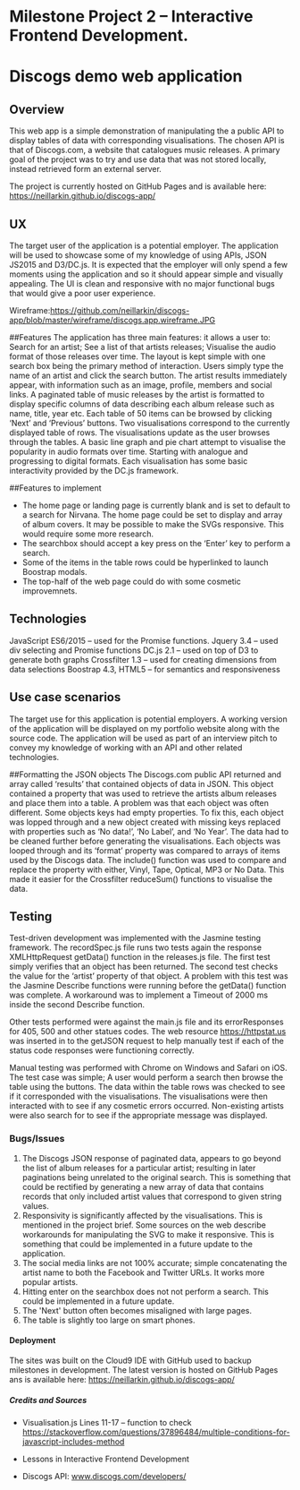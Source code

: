 # Milestone Project 2 – Interactive Frontend Development.
# Discogs demo web application

## Overview
This web app is a simple demonstration of manipulating the a public API to display tables of data with corresponding visualisations. The chosen API is that of Discogs.com, a website that catalogues music releases. 
A primary goal of the project was to try and use data that was not stored locally, instead retrieved form an external server.

The project is currently hosted on GitHub Pages and is available here: 
https://neillarkin.github.io/discogs-app/

## UX
The target user of the application is a potential employer. The application will be used to showcase some of my knowledge of using APIs, JSON JS2015 and D3/DC.js.
It is expected that the employer will only spend a few moments using the application and so it should appear simple and visually appealing. The UI is clean and responsive with no major functional bugs that would give a poor user experience. 

Wireframe:https://github.com/neillarkin/discogs-app/blob/master/wireframe/discogs.app.wireframe.JPG 

##Features
The application has three main features: it allows a user to: Search for an artist; See a list of that artists releases; Visualise the audio format of those releases over time.
The layout is kept simple with one search box being the primary method of interaction. Users simply type the name of an artist and click the search button. The artist results immediately appear, with information such as an image, profile, members and social links. 
A paginated table of music releases by the artist is formatted to display specific columns of data describing each album release such as name, title, year etc. Each table of 50 items can be browsed by clicking ‘Next’ and ‘Previous’ buttons.
Two visualisations correspond to the currently displayed table of rows. The visualisations update as the user browses through the tables. A basic line graph and pie chart attempt to visualise the popularity in audio formats over time. Starting with analogue and progressing to digital formats. Each visualisation has some basic interactivity provided by the DC.js framework.

##Features to implement
- The home page or landing page is currently blank and is set to default to a search for Nirvana. The home page could be set to display and array of album covers.
It may be possible to make the SVGs responsive. This would require some more research.
- The searchbox should accept a key press on the ‘Enter’ key to perform a search.
- Some of the items in the table rows could be hyperlinked to launch Boostrap modals.
- The top-half of the web page could do with some cosmetic improvemnets.

## Technologies
JavaScript ES6/2015 – used for the Promise functions.
Jquery 3.4 – used div selecting and Promise functions 
DC.js 2.1 – used on top of D3 to generate both graphs
Crossfilter 1.3 – used for creating dimensions from data selections
Boostrap 4.3, HTML5 – for semantics and responsiveness

## Use case scenarios
The target use for this application is potential employers. A working version of the application will be displayed on my portfolio website along with the source code. The application will be used as part of an interview pitch to convey my knowledge of working with an API and other related technologies. 

##Formatting the JSON objects
The Discogs.com public API returned and array called ‘results’ that contained objects of data in JSON. This object contained a property that was used to retrieve the artists album releases and place them into a table.
A problem was that each object was often different. Some objects keys had empty properties. To fix this, each object was lopped through and a new object created with missing keys replaced with properties such as ‘No data!’, ‘No Label’, and ‘No Year’. 
The data had to be cleaned further before generating the visualisations. Each objects was looped through and its ‘format’ property was compared to arrays of items used by the Discogs data. The include() function was used to compare and replace the property with either, Vinyl, Tape, Optical, MP3 or No Data. This made it easier for the Crossfilter reduceSum() functions to visualise the data.


## Testing
Test-driven development was implemented with the Jasmine testing framework. The recordSpec.js file runs two tests again the response XMLHttpRequest getData() function in the releases.js file. The first test simply verifies that an object has been returned. The second test checks the value for the ‘artist’ property of that object. A problem with this test was the Jasmine Describe functions were running before the getData() function was complete. A workaround was to implement a Timeout of 2000 ms inside the second Describe function. 

Other tests performed were against the main.js file and its errorResponses for 405, 500 and other statues codes. The web resource https://httpstat.us was inserted in to the getJSON request to help manually test if each of the status code responses were functioning correctly.

Manual testing was performed with Chrome on Windows and Safari on iOS. The test case was simple; A user would perform a search then browse the table using the buttons. The data within the table rows was checked to see if it corresponded with the visualisations. The visualisations were then interacted with to see if any cosmetic errors occurred. Non-existing artists were also search for to see if the appropriate message was displayed.

### Bugs/Issues
1) The Discogs JSON response of paginated data, appears to go beyond the list of album releases for a particular artist; resulting in later paginations being unrelated to the original search. This is something that could be rectified by generating a new array of data that contains records that only included artist values that correspond to given string values.
2) Responsivity is significantly affected by the visualisations. This is mentioned in the project brief. Some sources on the web describe workarounds for manipulating the SVG to make it responsive. This is something that could be implemented in a future update to the application.
3) The social media links are not 100% accurate; simple concatenating the artist name to both the Facebook and Twitter URLs. It works more popular artists.
4) Hitting enter on the searchbox does not not perform a search. This could be implemented in a future update.
5) The 'Next' button often becomes misaligned with large pages.
6) The table is slightly too large on smart phones.

#### Deployment
The sites was built on the Cloud9 IDE with GitHub used to backup milestones in development. The latest version is hosted on GitHub Pages ans is available here:
https://neillarkin.github.io/discogs-app/

##### Credits and Sources

- Visualisation.js Lines 11-17 – function to check 
https://stackoverflow.com/questions/37896484/multiple-conditions-for-javascript-includes-method 

- Lessons in Interactive Frontend Development

- Discogs API: www.discogs.com/developers/
